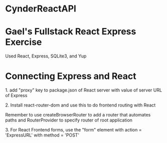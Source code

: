 # CynderReactAPI
<h1> Gael's Fullstack React Express Exercise </h1>
<p> Used React, Express, SQLite3, and Yup </p>

<h1> Connecting Express and React </h1>
<p> 1. add "proxy" key to package.json of React server with value of server URL of Express <p>
<p> 2. Install react-router-dom and use this to do frontend routing with React </p>
<p> Remember to use createBrowserRouter to add a router that automates paths and RouterProvider to specify
router of root application 
 </p>
 <p> 3. For React Frontend forms, use the "form" element with action = 'ExpressURL' with method = 'POST' </p>   